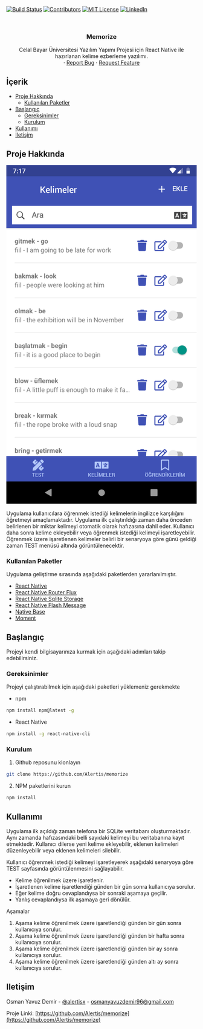 

<!-- PROJECT SHIELDS -->
[![Build Status][build-shield]]()
[![Contributors][contributors-shield]]()
[![MIT License][license-shield]][license-url]
[![LinkedIn][linkedin-shield]][linkedin-url]



<!-- PROJECT LOGO -->
<br />
<p align="center">
  <a href="https://github.com/Alertis/memorize">
    <h3></h3>
  </a>

  <h3 align="center">Memorize</h3>

  <p align="center">
    Celal Bayar Üniversitesi Yazılım Yapımı Projesi için React Native ile hazırlanan kelime ezberleme yazılımı.
    <br />
    ·
    <a href="https://github.com/Alertis/memorize/issues">Report Bug</a>
    ·
    <a href="https://github.com/Alertis/memorize/issues">Request Feature</a>
  </p>
</p>



<!-- TABLE OF CONTENTS -->
## İçerik

* [Proje Hakkında](#proje-hakkında)
  * [Kullanılan Paketler](#kullanılan-paketler)
* [Başlangıç](#başlangıç)
  * [Gereksinimler](#gereksinimler)
  * [Kurulum](#kurulum)
* [Kullanımı](#kullanımı)
* [İletişim](#iletişim)



<!-- ABOUT THE PROJECT -->
## Proje Hakkında

[![Product Name Screen Shot][product-screenshot-1]](https://github.com/Alertis/memorize/tree/master/screenshots)

Uygulama kullanıcılara öğrenmek istediği kelimelerin ingilizce karşılığını öğretmeyi amaçlamaktadır. Uygulama ilk çalıştırıldığı zaman daha önceden belirlenen bir miktar kelimeyi otomatik olarak hafızasına dahil eder. Kullanıcı daha sonra kelime ekleyebilir veya öğrenmek istediği kelimeyi işaretleyebilir. Öğrenmek üzere işaretlenen kelimeler belirli bir senaryoya göre günü geldiği zaman TEST menüsü altında görüntülenecektir.

### Kullanılan Paketler
Uygulama geliştirme sırasında aşağıdaki paketlerden yararlanılmıştır.
* [React Native](https://facebook.github.io/react-native/)
* [React Native Router Flux](https://github.com/aksonov/react-native-router-flux)
* [React Native Sqlite Storage](https://github.com/andpor/react-native-sqlite-storage)
* [React Native Flash Message](https://github.com/lucasferreira/react-native-flash-message)
* [Native Base](https://nativebase.io/)
* [Moment](https://www.npmjs.com/package/moment)



<!-- GETTING STARTED -->
## Başlangıç

Projeyi kendi bilgisayarınıza kurmak için aşağıdaki adımları takip edebilirsiniz.

### Gereksinimler

Projeyi çalıştırabilmek için aşağıdaki paketleri yüklemeniz gerekmekte
* npm
```sh
npm install npm@latest -g
```
* React Native
```sh
npm install -g react-native-cli
```

### Kurulum

1. Github reposunu klonlayın
```sh
git clone https://github.com/Alertis/memorize
```
2. NPM paketlerini kurun
```sh
npm install
```



<!-- USAGE EXAMPLES -->
## Kullanımı

Uygulama ilk açıldığı zaman telefona bir SQLite veritabanı oluşturmaktadır. Aynı zamanda hafızasındaki belli sayıdaki kelimeyi bu veritabanına kayıt etmektedir. Kullanıcı dilerse yeni kelime ekleyebilir, eklenen kelimeleri düzenleyebilir veya eklenen kelimeleri silebilir. <br/>

Kullanıcı öğrenmek istediği kelimeyi işaretleyerek aşağıdaki senaryoya göre TEST sayfasında görüntülenmesini sağlayabilir.

* Kelime öğrenilmek üzere işaretlenir.
* İşaretlenen kelime işaretlendiği günden bir gün sonra kullanıcıya sorulur.
* Eğer kelime doğru cevaplandıysa bir sonraki aşamaya geçilir.
* Yanlış cevaplandıysa ilk aşamaya geri dönülür.

Aşamalar

1. Aşama kelime öğrenilmek üzere işaretlendiği günden bir gün sonra kullanıcıya sorulur.
2. Aşama kelime öğrenilmek üzere işaretlendiği günden bir hafta sonra kullanıcıya sorulur.
3. Aşama kelime öğrenilmek üzere işaretlendiği günden bir ay sonra kullanıcıya sorulur.
3. Aşama kelime öğrenilmek üzere işaretlendiği günden altı ay sonra kullanıcıya sorulur.


<!-- CONTACT -->
## Iletişim

Osman Yavuz Demir - [@alertisx](https://twitter.com/Alertisx) - osmanyavuzdemir96@gmail.com

Proje Linki: [https://github.com/Alertis/memorize](https://github.com/Alertis/memorize)








<!-- MARKDOWN LINKS & IMAGES -->
[build-shield]: https://img.shields.io/badge/build-passing-brightgreen.svg?style=flat-square
[contributors-shield]: https://img.shields.io/badge/contributors-1-orange.svg?style=flat-square
[license-shield]: https://img.shields.io/badge/license-MIT-blue.svg?style=flat-square
[license-url]: https://choosealicense.com/licenses/mit
[linkedin-shield]: https://img.shields.io/badge/-LinkedIn-black.svg?style=flat-square&logo=linkedin&colorB=555
[linkedin-url]: https://www.linkedin.com/in/osmanyavuzdemir/
[product-screenshot-1]: https://raw.githubusercontent.com/Alertis/memorize/master/screenshots/1.png?token=AG2ZA5TXLJQRPKPWLZNTTXC43FKJU
